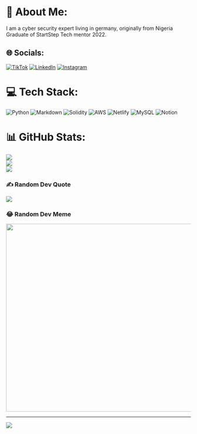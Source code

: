 # 💫 About Me:
I am a cyber security expert living in germany, originally from Nigeria<br>Graduate of StartStep Tech mentor 2022.


## 🌐 Socials:
[![TikTok](https://img.shields.io/badge/TikTok-%23000000.svg?logo=TikTok&logoColor=white)](https://tiktok.com/@micheal_scout) 
[![LinkedIn](https://img.shields.io/badge/LinkedIn-%230077B5.svg?logo=linkedin&logoColor=white)](https://linkedin.com/in/Owhorj-iWisdom) 
[![Instagram](https://img.shields.io/badge/Instagram-%23E4405F.svg?logo=Instagram&logoColor=white)](https://instagram.com/rds_lord)

# 💻 Tech Stack:
![Python](https://img.shields.io/badge/python-3670A0?style=flat&logo=python&logoColor=ffdd54) ![Markdown](https://img.shields.io/badge/markdown-%23000000.svg?style=flat&logo=markdown&logoColor=white) ![Solidity](https://img.shields.io/badge/Solidity-%23363636.svg?style=flat&logo=solidity&logoColor=white) ![AWS](https://img.shields.io/badge/AWS-%23FF9900.svg?style=flat&logo=amazon-aws&logoColor=white) ![Netlify](https://img.shields.io/badge/netlify-%23000000.svg?style=flat&logo=netlify&logoColor=#00C7B7) ![MySQL](https://img.shields.io/badge/mysql-%2300f.svg?style=flat&logo=mysql&logoColor=white) ![Notion](https://img.shields.io/badge/Notion-%23000000.svg?style=flat&logo=notion&logoColor=white)
# 📊 GitHub Stats:
![](https://github-readme-stats.vercel.app/api?username=wisdom-thompson&theme=blue-green&hide_border=false&include_all_commits=true&count_private=false)<br/>
![](https://github-readme-streak-stats.herokuapp.com/?user=wisdom-thompson&theme=blue-green&hide_border=false)<br/>
![](https://github-readme-stats.vercel.app/api/top-langs/?username=wisdom-thompson&theme=blue-green&hide_border=false&include_all_commits=true&count_private=false&layout=compact)

### ✍️ Random Dev Quote
![](https://quotes-github-readme.vercel.app/api?type=horizontal&theme=radical)

### 😂 Random Dev Meme
<img src="https://random-memer.herokuapp.com/" width="512px"/>

---
[![](https://visitcount.itsvg.in/api?id=wisdom-thompson&icon=0&color=0)](https://visitcount.itsvg.in)

<!-- Proudly created with GPRM ( https://gprm.itsvg.in ) -->
